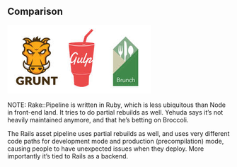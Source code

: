 ##  Comparison

![picture of grunt Gulp](images/brunch_gulp_grunt.jpeg)

NOTE:
Rake::Pipeline is written in Ruby, which is less ubiquitous than Node in front-end land. It tries to do partial rebuilds as well. Yehuda says it’s not heavily maintained anymore, and that he’s betting on Broccoli.

The Rails asset pipeline uses partial rebuilds as well, and uses very different code paths for development mode and production (precompilation) mode, causing people to have unexpected issues when they deploy. More importantly it’s tied to Rails as a backend.
